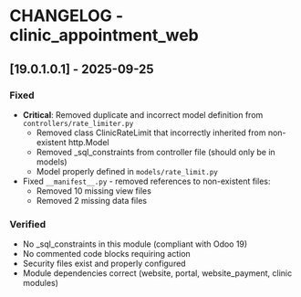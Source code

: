 # CHANGELOG - clinic_appointment_web

## [19.0.1.0.1] - 2025-09-25

### Fixed
- **Critical**: Removed duplicate and incorrect model definition from `controllers/rate_limiter.py`
  - Removed class ClinicRateLimit that incorrectly inherited from non-existent http.Model
  - Removed _sql_constraints from controller file (should only be in models)
  - Model properly defined in `models/rate_limit.py`
- Fixed `__manifest__.py` - removed references to non-existent files:
  - Removed 10 missing view files
  - Removed 2 missing data files

### Verified
- No _sql_constraints in this module (compliant with Odoo 19)
- No commented code blocks requiring action
- Security files exist and properly configured
- Module dependencies correct (website, portal, website_payment, clinic modules)